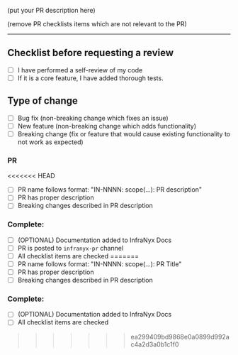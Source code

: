 (put your PR description here)

(remove PR checklists items which are not relevant to the PR)

---

## Checklist before requesting a review

- [ ] I have performed a self-review of my code
- [ ] If it is a core feature, I have added thorough tests.

## Type of change

- [ ] Bug fix (non-breaking change which fixes an issue)
- [ ] New feature (non-breaking change which adds functionality)
- [ ] Breaking change (fix or feature that would cause existing functionality to not work as expected)

### **PR**
<<<<<<< HEAD

- [ ] PR name follows format: "IN-NNNN: scope(...): PR description"
- [ ] PR has proper description
- [ ] Breaking changes described in PR description

### **Complete:**

- [ ] (OPTIONAL) Documentation added to InfraNyx Docs
- [ ] PR is posted to `infranyx-pr` channel
- [ ] All checklist items are checked
=======
-   [ ] PR name follows format: "IN-NNNN: scope(...): PR Title"
-   [ ] PR has proper description
-   [ ] Breaking changes described in PR description

### **Complete:**
-   [ ] (OPTIONAL) Documentation added to InfraNyx Docs
-   [ ] All checklist items are checked
>>>>>>> ea299409bd9868e0a0899d992ac4a2d3a0b1c1f0
